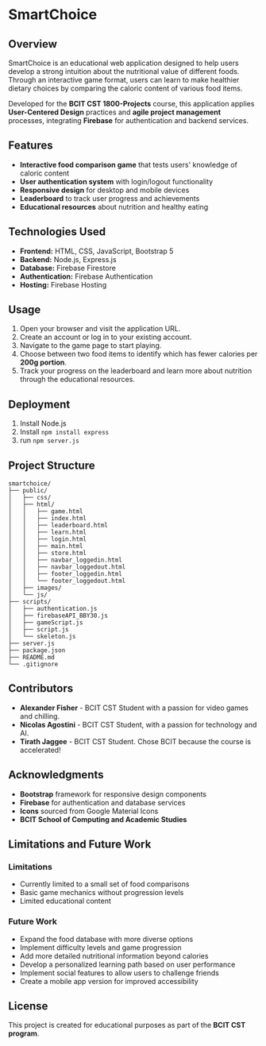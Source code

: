 # SmartChoice

## Overview
SmartChoice is an educational web application designed to help users develop a strong intuition about the nutritional value of different foods. Through an interactive game format, users can learn to make healthier dietary choices by comparing the caloric content of various food items.

Developed for the **BCIT CST 1800-Projects** course, this application applies **User-Centered Design** practices and **agile project management** processes, integrating **Firebase** for authentication and backend services.

## Features
- **Interactive food comparison game** that tests users' knowledge of caloric content
- **User authentication system** with login/logout functionality
- **Responsive design** for desktop and mobile devices
- **Leaderboard** to track user progress and achievements
- **Educational resources** about nutrition and healthy eating

## Technologies Used
- **Frontend:** HTML, CSS, JavaScript, Bootstrap 5
- **Backend:** Node.js, Express.js
- **Database:** Firebase Firestore
- **Authentication:** Firebase Authentication
- **Hosting:** Firebase Hosting

## Usage
1. Open your browser and visit the application URL.
2. Create an account or log in to your existing account.
3. Navigate to the game page to start playing.
4. Choose between two food items to identify which has fewer calories per **200g portion**.
5. Track your progress on the leaderboard and learn more about nutrition through the educational resources.

## Deployment
1. Install Node.js
2. Install ``` npm install express ```
3. run ```npm server.js```

## Project Structure
```
smartchoice/
├── public/
│   ├── css/
│   ├── html/
│   │   ├── game.html
│   │   ├── index.html
│   │   ├── leaderboard.html
│   │   ├── learn.html
│   │   ├── login.html
│   │   ├── main.html
│   │   ├── store.html
│   │   ├── navbar_loggedin.html
│   │   ├── navbar_loggedout.html
│   │   ├── footer_loggedin.html
│   │   └── footer_loggedout.html
│   ├── images/
│   └── js/
├── scripts/
│   ├── authentication.js
│   ├── firebaseAPI_BBY30.js
│   ├── gameScript.js
│   ├── script.js
│   └── skeleton.js
├── server.js
├── package.json
├── README.md
└── .gitignore
```

## Contributors
- **Alexander Fisher** - BCIT CST Student with a passion for video games and chilling.
- **Nicolas Agostini** - BCIT CST Student, with a passion for technology and AI.
- **Tirath Jaggee** - BCIT CST Student. Chose BCIT because the course is accelerated!

## Acknowledgments
- **Bootstrap** framework for responsive design components
- **Firebase** for authentication and database services
- **Icons** sourced from Google Material Icons
- **BCIT School of Computing and Academic Studies**

## Limitations and Future Work
### Limitations
- Currently limited to a small set of food comparisons
- Basic game mechanics without progression levels
- Limited educational content

### Future Work
- Expand the food database with more diverse options
- Implement difficulty levels and game progression
- Add more detailed nutritional information beyond calories
- Develop a personalized learning path based on user performance
- Implement social features to allow users to challenge friends
- Create a mobile app version for improved accessibility

## License
This project is created for educational purposes as part of the **BCIT CST program**.

